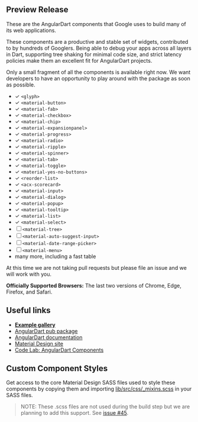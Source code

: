 ## Preview Release

These are the AngularDart components that Google uses to build many of its web
applications.

These components are a productive and stable set of widgets, contributed to by
hundreds of Googlers. Being able to debug your apps across all layers in Dart,
supporting tree shaking for minimal code size, and strict latency policies make
them an excellent fit for AngularDart projects.

Only a small fragment of all the components is available right now. We want
developers to have an opportunity to play around with the package as soon as
possible.

* ✓ `<glyph>`
* ✓ `<material-button>`
* ✓ `<material-fab>`
* ✓ `<material-checkbox>`
* ✓ `<material-chip>`
* ✓ `<material-expansionpanel>`
* ✓ `<material-progress>`
* ✓ `<material-radio>`
* ✓ `<material-ripple>`
* ✓ `<material-spinner>`
* ✓ `<material-tab>`
* ✓ `<material-toggle>`
* ✓ `<material-yes-no-buttons>`
* ✓ `<reorder-list>`
* ✓ `<acx-scorecard>`
* ✓ `<material-input>`
* ✓ `<material-dialog>`
* ✓ `<material-popup>`
* ✓ `<material-tooltip>`
* ✓ `<material-list>`
* ✓ `<material-select>`
* ☐ `<material-tree>`
* ☐ `<material-auto-suggest-input>`
* ☐ `<material-date-range-picker>`
* ☐ `<material-menu>`
* many more, including a fast table

At this time we are not taking pull requests but please file an issue and we
will work with you.

**Officially Supported Browsers:** The last two versions of Chrome, Edge,
Firefox, and Safari.

## Useful links

* **[Example gallery](https://dart-lang.github.io/angular_components_example/)**
* [AngularDart pub package](https://pub.dartlang.org/packages/angular2)
* [AngularDart documentation](https://angulardart.org/)
* [Material Design site](https://material.google.com/)
* [Code Lab: AngularDart Components](https://webdev.dartlang.org/codelabs/angular2_components)

## Custom Component Styles

Get access to the core Material Design SASS files used to style these components
by copying them and importing
[lib/src/css/_mixins.scss](https://github.com/dart-lang/angular_components/blob/master/lib/src/css/_mixins.scss)
in your SASS files.


> NOTE: These .scss files are not used during the build step but we are planning
> to add this support. See
> [issue #45](https://github.com/dart-lang/angular_components/issues/45).
